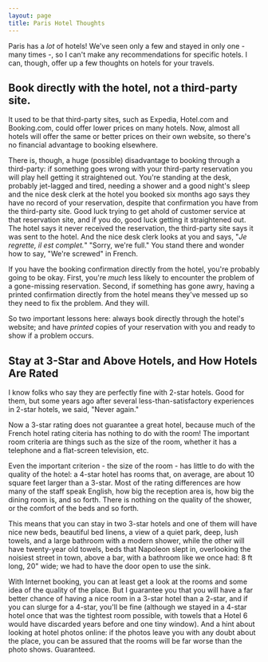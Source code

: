 ```yaml
---
layout: page
title: Paris Hotel Thoughts
---
```

Paris has a *lot* of hotels! We've seen only a few and stayed in only one - many times -, so I can't make any recommendations for specific hotels. I can, though, offer up a few thoughts on hotels for your travels.

## Book directly with the hotel, not a third-party site. ##  
It used to be that third-party sites, such as Expedia, Hotel.com and Booking.com, could offer lower prices on many hotels. Now, almost all hotels will offer the same or better prices on their own website, so there's no financial advantage to booking elsewhere. 

There is, though, a huge (possible) disadvantage to booking through a third-party: if something goes wrong with your third-party reservation you will play hell getting it straightened out. You're standing at the desk, probably jet-lagged and tired, needing a shower and a good night's sleep and the nice desk clerk at the hotel you booked six months ago says they have no record of your reservation, despite that confirmation you have from the third-party site. Good luck trying to get ahold of customer service at that reservation site, and if you do, good luck getting it straightened out. The hotel says it never received the reservation, the third-party site says it was sent to the hotel. And the nice desk clerk looks at you and says, "*Je regrette, il est complet.*" "Sorry, we're full." You stand there and wonder how to say, "We're screwed" in French.

If you have the booking confirmation directly from the hotel, you're probably going to be okay. First, you're *much* less likely to encounter the problem of a gone-missing reservation. Second, if something has gone awry, having a printed confirmation directly from the hotel means they've messed up so they need to fix the problem. And they will.

So two important lessons here: always book directly through the hotel's website; and have *printed* copies of your reservation with you and ready to show if a problem occurs. 

## Stay at 3-Star and Above Hotels, and How Hotels Are Rated ##  
I know folks who say they are perfectly fine with 2-star hotels. Good for them, but some years ago after several less-than-satisfactory experiences in 2-star hotels, we said, "Never again." 

Now a 3-star rating does not guarantee a great hotel, because much of the French hotel rating citeria has nothing to do with the room! The important room criteria are things such as the size of the room, whether it has a telephone and a flat-screen television, etc. 

Even the important criterion - the size of the room - has little to do with the quality of the hotel: a 4-star hotel has rooms that, on average, are about 10 square feet larger than a 3-star. Most of the rating differences are how many of the staff speak English, how big the reception area is, how big the dining room is, and so forth. There is nothing on the quality of the shower, or the comfort of the beds and so forth.

This means that you can stay in two 3-star hotels and one of them will have nice new beds, beautiful bed linens, a view of a quiet park, deep, lush towels, and a large bathroom with a modern shower, while the other will have twenty-year old towels, beds that Napoleon slept in, overlooking the noisiest street in town, above a bar, with a bathroom like we once had: 8 ft long, 20" wide; we had to have the door open to use the sink.

With Internet booking, you can at least get a look at the rooms and some idea of the quality of the place. But I guarantee you that you will have a far better chance of having a nice room in a 3-star hotel than a 2-star, and if you can slurge for a 4-star, you'll be fine (although we stayed in a 4-star hotel once that was the tightest room possible, with towels that a Hotel 6 would have discarded years before and one tiny window). And a hint about looking at hotel photos online: if the photos leave you with any doubt about the place, you can be assured that the rooms will be far worse than the photo shows. Guaranteed.

